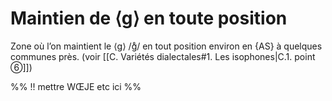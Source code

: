 # Maintien de ⟨g⟩ en toute position

Zone où l’on maintient le ⟨g⟩ /ɡ̊/ en tout position environ en {AS} à quelques communes près. (voir [[C. Variétés dialectales#1. Les isophones|C.1. point ⑥]])

%% !! mettre WŒJE etc ici %% 